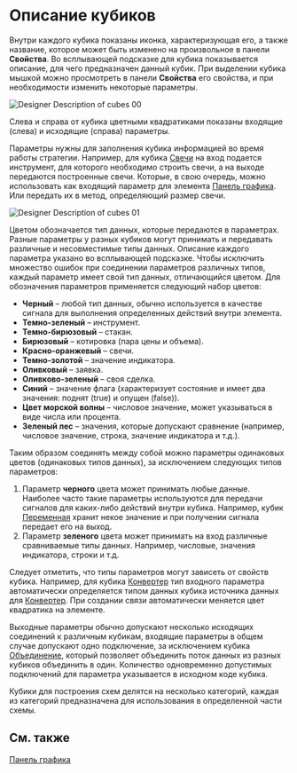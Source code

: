 # Описание кубиков

Внутри каждого кубика показаны иконка, характеризующая его, а также название, которое может быть изменено на произвольное в панели **Свойства**. Во всплывающей подсказке для кубика показывается описание, для чего предназначен данный кубик. При выделении кубика мышкой можно просмотреть в панели **Свойства** его свойства, и при необходимости изменить некоторые параметры.

![Designer Description of cubes 00](~/images/Designer_Description_of_elements_00.png)

Слева и справа от кубика цветными квадратиками показаны входящие (слева) и исходящие (справа) параметры.

Параметры нужны для заполнения кубика информацией во время работы стратегии. Например, для кубика [Свечи](Designer_Candles.md) на вход подается инструмент, для которого необходимо строить свечи, а на выходе передаются построенные свечи. Которые, в свою очередь, можно использовать как входящий параметр для элемента [Панель графика](Designer_Panel_graphics.md). Или передать их в метод, определяющий размер свечи.

![Designer Description of cubes 01](~/images/Designer_Description_of_elements_01.png)

Цветом обозначается тип данных, которые передаются в параметрах. Разные параметры у разных кубиков могут принимать и передавать различные и несовместимые типы данных. Описание каждого параметра указано во всплывающей подсказке. Чтобы исключить множество ошибок при соединении параметров различных типов, каждый параметр имеет свой тип данных, отличающийся цветом. Для обозначения параметров применяется следующий набор цветов:

- **Черный** – любой тип данных, обычно используется в качестве сигнала для выполнения определенных действий внутри элемента.
- **Темно\-зеленый** – инструмент.
- **Темно\-бирюзовый** – стакан.
- **Бирюзовый** – котировка (пара цены и объема).
- **Красно\-оранжевый** – свечи.
- **Темно\-золотой** – значение индикатора.
- **Оливковый** – заявка.
- **Оливково\-зеленый** – своя сделка.
- **Синий** – значение флага (характеризует состояние и имеет два значения: поднят (true) и опущен (false)).
- **Цвет морской волны** – числовое значение, может указываться в виде числа или процента.
- **Зеленый лес** – значения, которые допускают сравнение (например, числовое значение, строка, значение индикатора и т.д.).

Таким образом соединять между собой можно параметры одинаковых цветов (одинаковых типов данных), за исключением следующих типов параметров:

1. Параметр **черного** цвета может принимать любые данные. Наиболее часто такие параметры используются для передачи сигналов для каких\-либо действий внутри кубика. Например, кубик [Переменная](Designer_Variable.md) хранит некое значение и при получении сигнала передает его на выход.
2. Параметр **зеленого** цвета может принимать на вход различные сравниваемые типы данных. Например, числовые, значения индикатора, строки и т.д.

Следует отметить, что типы параметров могут зависеть от свойств кубика. Например, для кубика [Конвертер](Designer_Converter.md) тип входного параметра автоматически определяется типом данных кубика источника данных для [Конвертер](Designer_Converter.md). При создании связи автоматически меняется цвет квадратика на элементе.

Выходные параметры обычно допускают несколько исходящих соединений к различным кубикам, входящие параметры в общем случае допускают одно подключение, за исключением кубика [Объединение](Designer_Association.md), который позволяет объединить поток данных из разных кубиков объединить в один. Количество одновременно допустимых подключений для параметра указывается в исходном коде кубика.

Кубики для построения схем делятся на несколько категорий, каждая из категорий предназначена для использования в определенной части схемы.

## См. также

[Панель графика](Designer_Panel_graphics.md)

